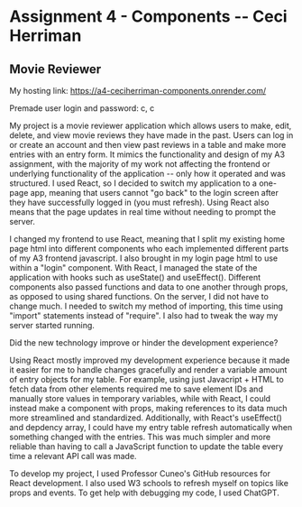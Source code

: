 Assignment 4 - Components -- Ceci Herriman
===

## Movie Reviewer

My hosting link: https://a4-ceciherriman-components.onrender.com/ 

Premade user login and password: c, c

My project is a movie reviewer application which allows users to make, edit, delete, and view movie reviews they have made in the past. Users can log in or create an account and then view past reviews in a table and make more entries with an entry form. It mimics the functionality and design of my A3 assignment, with the majority of my work not affecting the frontend or underlying functionality of the application -- only how it operated and was structured. I used React, so I decided to switch my application to a one-page app, meaning that users cannot "go back" to the login screen after they have successfully logged in (you must refresh). Using React also means that the page updates in real time without needing to prompt the server. 

I changed my frontend to use React, meaning that I split my existing home page html into different components who each implemented different parts of my A3 frontend javascript. I also brought in my login page html to use within a "login" component. With React, I managed the state of the application with hooks such as useState() and useEffect(). Different components also passed functions and data to one another through props, as opposed to using shared functions. On the server, I did not have to change much. I needed to switch my method of importing, this time using "import" statements instead of "require". I also had to tweak the way my server started running. 

Did the new technology improve or hinder the development experience? 

Using React mostly improved my development experience because it made it easier for me to handle changes gracefully and render a variable amount of entry objects for my table. For example, using just Javacript + HTML to fetch data from other elements required me to save element IDs and manually store values in temporary variables, while with React, I could instead make a component with props, making references to its data much more streamlined and standardized. Additionally, with React's useEffect() and depdency array, I could have my entry table refresh automatically when something changed with the entries. This was much simpler and more reliable than having to call a JavaScript function to update the table every time a relevant API call was made.

To develop my project, I used Professor Cuneo's GitHub resources for React development. I also used W3 schools to refresh myself on topics like props and events. To get help with debugging my code, I used ChatGPT. 
